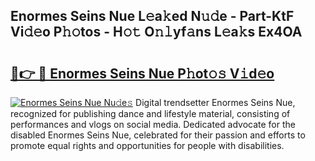 ## Enormes Seins Nue L𝚎a𝚔ed N𝚞𝚍e - Part-KtF Vi𝚍𝚎o P𝚑𝚘tos - H𝚘𝚝 O𝚗𝚕yf𝚊ns L𝚎a𝚔s Ex4OA

# <h2><a href="http://kfdo68.oniu.top/?m=Enormes+Seins+Nue">🔗👉 🔴 Enormes Seins Nue P𝚑ot𝚘𝚜 V𝚒d𝚎o</a></h2>

[![Enormes Seins Nue Nu𝚍e𝚜](https://i.imgur.com/0qMVB7G.gif)](http://kfdo68.oniu.top/?m=Enormes+Seins+Nue)
Digital trendsetter Enormes Seins Nue, recognized for publishing dance and lifestyle material, consisting of performances and vlogs on social media. Dedicated advocate for the disabled Enormes Seins Nue, celebrated for their passion and efforts to promote equal rights and opportunities for people with disabilities.  

